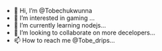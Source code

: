 - 👋 Hi, I’m @Tobechukwunna
- 👀 I’m interested in gaming ...
- 🌱 I’m currently learning nodejs...
- 💞️ I’m looking to collaborate on more decelopers...
- 📫 How to reach me @Tobe_drips...

<!---
Tobechukwunna/Tobechukwunna is a ✨ special ✨ repository because its `README.md` (this file) appears on your GitHub profile.
You can click the Preview link to take a look at your changes.
--->

